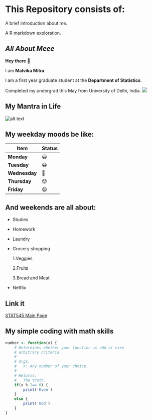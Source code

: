 # This Repository consists of:

A brief introduction about me.

A R markdown exploration.

## *All About Meee*

**Hey there** :wave:

I am  **Malvika Mitra**.

I am a first year graduate student at the **Department of Statistics**.

Completed my undergrad this May from University of Delhi, India.
![](https://giphy.com/explore/graduation)

## My Mantra in Life
![alt text](https://www.brainyquote.com/photos_tr/en/e/eleanorroosevelt/143006/eleanorroosevelt1.jpg "mantra in life.")



## My weekday moods be like:

|    **Item**    | **Status**    |
|----------------|------------   |
| **Monday**     | :grinning:    |
| **Tuesday**    | :grin:        |
| **Wednesday**  |  :grimacing:  |
| **Thursday**   |  :worried:    |
| **Friday**     |  :tired_face: |

## And weekends are all about:

- Studies

- Homework

- Laundry

+ Grocery shopping
 
     1.Veggies
 
     2.Fruits
 
     3.Bread and Meat

 + Netflix


## **Link it**

[STAT545 Main Page](http://stat545.com/)

## **My simple coding with math skills**

```R
number <- function(x) {
    # Determines whether your function is odd or even
    # arbitrary criteria
    #
    # Args:
    #   x: Any number of your choice.
    #
    # Returns:
    #   The truth.
    if(x % 2== 0) {
        print('Even')
    }
    else {
        print('Odd')
    }
}

```



